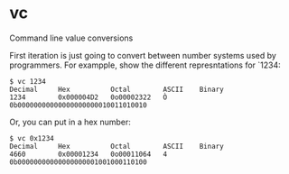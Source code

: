 # vc
Command line value conversions

First iteration is just going to convert between number systems used by programmers.  For exampple, show the different represntations for `1234:

```
$ vc 1234
Decimal     Hex          Octal        ASCII    Binary
1234        0x000004D2   0o00002322   Ò        0b00000000000000000000010011010010
```

Or, you can put in a hex number:

```
$ vc 0x1234
Decimal     Hex          Octal        ASCII    Binary
4660        0x00001234   0o00011064   4        0b00000000000000000001001000110100
```
